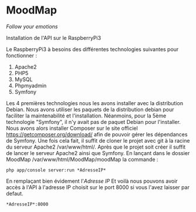 # MoodMap
*Follow your emotions*


Installation de l'API sur le RaspberryPi3

Le RaspberryPi3 à besoins des différentes technologies suivantes pour fonctionner :

1. Apache2 
2. PHP5
3. MySQL
4. Phpmyadmin
5. Symfony
 
Les 4 premières technologies nous les avons installer avec la distribution Debian.
Nous avons utiliser les paquets de la distribution debian pour faciliter la maintenabilité et l'installation.
Néanmoins, pour la 5ème technologie "Symfony", il n'y avait pas de paquet Debian pour l'installer.
Nous avons alors installer Composer sur le site officiel https://getcomposer.org/download/ afin de pouvoir gérer les dépendances de Symfony.
Une fois cela fait, il suffit de cloner le projet avec git à la racine du serveur Apache2 /var/www/html/.
Après que le projet soit créer il suffit de lancer le serveur Apache2 ainsi que Symfony.
En lançant dans le dossier MoodMap /var/www/html/MoodMap/moodMap la commande :

```
php app/console server:run *AdresseIP*
```

En remplaçant bien évidement l'*Adresse IP* 
Et voilà nous pouvons avoir accès à l'API à l'adresse IP choisit sur le port 8000 si vous l'avez laisser par defaut.

```
*AdresseIP*:8000
```

